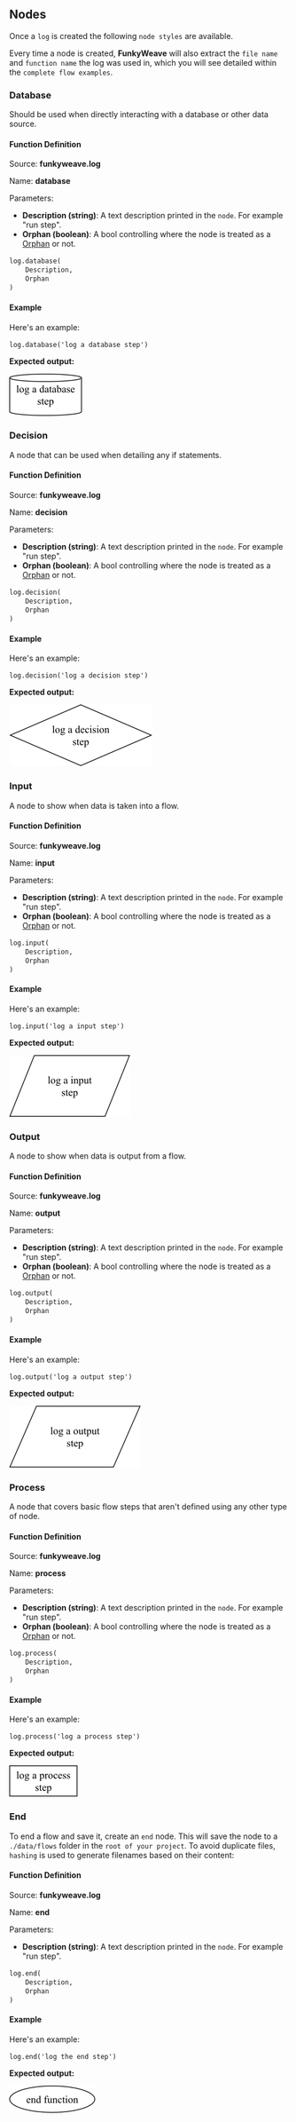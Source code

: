 
## Nodes

Once a `log` is created the following `node styles` are available.

Every time a node is created, **FunkyWeave** will also extract the `file name` and `function name` the log was used in, which you will see detailed within the `complete flow examples`.

### Database

Should be used when directly interacting with a database or other data source.

#### Function Definition

Source: **funkyweave.log**

Name: **database**

Parameters:
* **Description (string)**: A text description printed in the `node`. For example "run step".
* **Orphan (boolean)**: A bool controlling where the node is treated as a [Orphan](#orphan) or not.

```
log.database(
	Description,
	Orphan
)
```
#### Example

Here's an example:

```
log.database('log a database step')
```
**Expected output:**

<img src="../images/database.png" alt="database"/>

### Decision

A node that can be used when detailing any if statements.

#### Function Definition

Source: **funkyweave.log**

Name: **decision**

Parameters:
* **Description (string)**: A text description printed in the `node`. For example "run step".
* **Orphan (boolean)**: A bool controlling where the node is treated as a [Orphan](#orphan) or not.

```
log.decision(
	Description,
	Orphan
)
```
#### Example

Here's an example:

```
log.decision('log a decision step')
```
**Expected output:**

<img src="../images/decision.png" alt="decision"/>

### Input

A node to show when data is taken into a flow.

#### Function Definition

Source: **funkyweave.log**

Name: **input**

Parameters:
* **Description (string)**: A text description printed in the `node`. For example "run step".
* **Orphan (boolean)**: A bool controlling where the node is treated as a [Orphan](#orphan) or not.

```
log.input(
	Description,
	Orphan
)
```
#### Example

Here's an example:

```
log.input('log a input step')
```
**Expected output:**

<img src="../images/input.png" alt="input"/>

### Output

A node to show when data is output from a flow.

#### Function Definition

Source: **funkyweave.log**

Name: **output**

Parameters:
* **Description (string)**: A text description printed in the `node`. For example "run step".
* **Orphan (boolean)**: A bool controlling where the node is treated as a [Orphan](#orphan) or not.

```
log.output(
	Description,
	Orphan
)
```
#### Example

Here's an example:

```
log.output('log a output step')
```
**Expected output:**

<img src="../images/output.png" alt="output"/>

### Process

A node that covers basic flow steps that aren't defined using any other type of node.

#### Function Definition

Source: **funkyweave.log**

Name: **process**

Parameters:
* **Description (string)**: A text description printed in the `node`. For example "run step".
* **Orphan (boolean)**: A bool controlling where the node is treated as a [Orphan](#orphan) or not.

```
log.process(
	Description,
	Orphan
)
```
#### Example
Here's an example:

```
log.process('log a process step')
```
**Expected output:**

<img src="../images/process.png" alt="process"/>

### End

To end a flow and save it, create an `end` node. This will save the node to a `./data/flows` folder in the `root of your project`. To avoid duplicate files, `hashing` is used to generate filenames based on their content:

#### Function Definition

Source: **funkyweave.log**

Name: **end**

Parameters:
* **Description (string)**: A text description printed in the `node`. For example "run step".

```
log.end(
	Description,
	Orphan
)
```
#### Example
Here's an example:

```
log.end('log the end step')
```
**Expected output:**

<img src="../images/end.png" alt="end"/>
